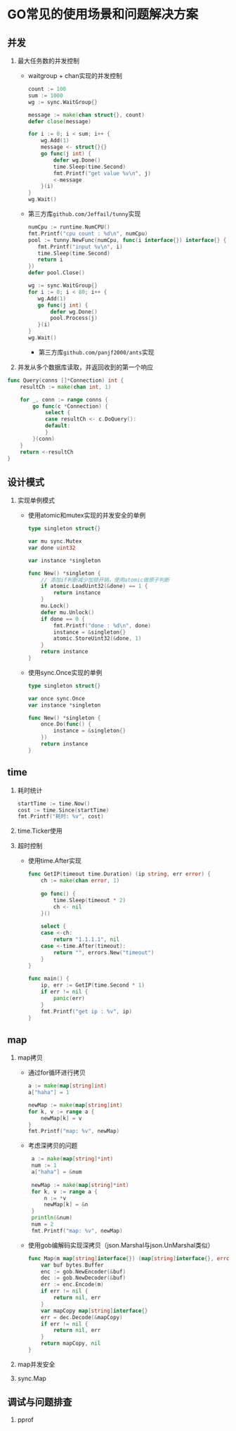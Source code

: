 # GO常见的使用场景和问题解决方案

## 并发
1. 最大任务数的并发控制
    
   - waitgroup + chan实现的并发控制
   
       ```go
       count := 100
       sum := 1000
       wg := sync.WaitGroup{}
    
       message := make(chan struct{}, count)
       defer close(message)
    
       for i := 0; i < sum; i++ {
           wg.Add(1)
           message <- struct{}{}
           go func(j int) {
               defer wg.Done()
               time.Sleep(time.Second)
               fmt.Printf("get value %v\n", j)
               <-message
           }(i)
       }
       wg.Wait()
       ```
     
   - 第三方库`github.com/Jeffail/tunny`实现
    
      ```go
      numCpu := runtime.NumCPU()
      fmt.Printf("cpu count : %d\n", numCpu)
      pool := tunny.NewFunc(numCpu, func(i interface{}) interface{} {
         fmt.Printf("input %v\n", i)
         time.Sleep(time.Second)
         return i
      })
      defer pool.Close()
    
      wg := sync.WaitGroup{}
      for i := 0; i < 80; i++ {
         wg.Add(1)
         go func(j int) {
             defer wg.Done()
             pool.Process(j)
         }(i)
      }
      wg.Wait()
      ```
   
     - 第三方库`github.com/panjf2000/ants`实现

2. 并发从多个数据库读取，并返回收到的第一个响应

```go
func Query(conns []*Connection) int {
	resultCh := make(chan int, 1)

	for _, conn := range conns {
		go func(c *Connection) {
			select {
			case resultCh <- c.DoQuery():
			default:
			}
		}(conn)
	}
	return <-resultCh
}
```

## 设计模式
1. 实现单例模式

    - 使用atomic和mutex实现的并发安全的单例
    
        ```go
        type singleton struct{}
        
        var mu sync.Mutex
        var done uint32
        
        var instance *singleton
        
        func New() *singleton {
            // 添加if判断减少加锁开销，使用atomic做原子判断
            if atomic.LoadUint32(&done) == 1 {
                return instance
            }
            mu.Lock()
            defer mu.Unlock()
            if done == 0 {
                fmt.Printf("done : %d\n", done)
                instance = &singleton{}
                atomic.StoreUint32(&done, 1)
            }
            return instance
        }
        ```
   
   - 使用sync.Once实现的单例

        ```go
        type singleton struct{}
        
        var once sync.Once
        var instance *singleton
        
        func New() *singleton {
            once.Do(func() {
                instance = &singleton{}
            })
            return instance
        }
        ```

## time
1. 耗时统计

    ```go
    startTime := time.Now()
    cost := time.Since(startTime)
    fmt.Printf("耗时: %v", cost)
    ```

2. time.Ticker使用

3. 超时控制

   - 使用time.After实现
   
     ```go
     func GetIP(timeout time.Duration) (ip string, err error) {
         ch := make(chan error, 1)
    
         go func() {
             time.Sleep(timeout * 2)
             ch <- nil
         }()
    
         select {
         case <-ch:
             return "1.1.1.1", nil
         case <-time.After(timeout):
             return "", errors.New("timeout")
         }
     }
    
     func main() {
         ip, err := GetIP(time.Second * 1)
         if err != nil {
             panic(err)
         }
         fmt.Printf("get ip : %v", ip)
     }
     ```

## map

1. map拷贝

   - 通过for循环进行拷贝

        ```go
        a := make(map[string]int)
        a["haha"] = 1
        
        newMap := make(map[string]int)
        for k, v := range a {
            newMap[k] = v
        }
        fmt.Printf("map: %v", newMap)
       ```
   - 考虑深拷贝的问题

       ```go
        a := make(map[string]*int)
        num := 1
        a["haha"] = &num
        
        newMap := make(map[string]*int)
        for k, v := range a {
            n := *v
            newMap[k] = &n
        }
        println(&num)
        num = 2
        fmt.Printf("map: %v", newMap)
       ```
   - 使用gob编解码实现深拷贝（json.Marshal与json.UnMarshal类似）

        ```go
        func Map(m map[string]interface{}) (map[string]interface{}, error) {
            var buf bytes.Buffer
            enc := gob.NewEncoder(&buf)
            dec := gob.NewDecoder(&buf)
            err := enc.Encode(m)
            if err != nil {
                return nil, err
            }
            var mapCopy map[string]interface{}
            err = dec.Decode(&mapCopy)
            if err != nil {
                return nil, err
            }
            return mapCopy, nil
        }
        ```

3. map并发安全

4. sync.Map
## 调试与问题排查

1. pprof